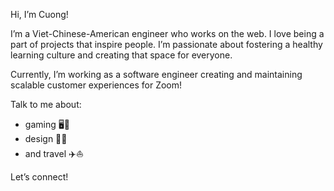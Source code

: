 Hi, I’m Cuong!

I’m a Viet-Chinese-American engineer who works on the web. I love being a part of projects that inspire people. I’m passionate about fostering a healthy learning culture and creating that space for everyone.

Currently, I’m working as a software engineer creating and maintaining scalable customer experiences for Zoom!

Talk to me about:
- gaming 🖥️🎲
- design 🎨🍥
- and travel ✈️⛵

Let’s connect!
